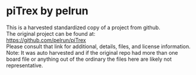 
# piTrex by pelrun  
This is a harvested standardized copy of a project from github.  
The original project can be found at:  
https://github.com/pelrun/piTrex  
Please consult that link for additional, details, files, and license information.  
Note: It was auto harvested and if the original repo had more than one board file or anything out of the ordinary the files here are likely not representative.  
    